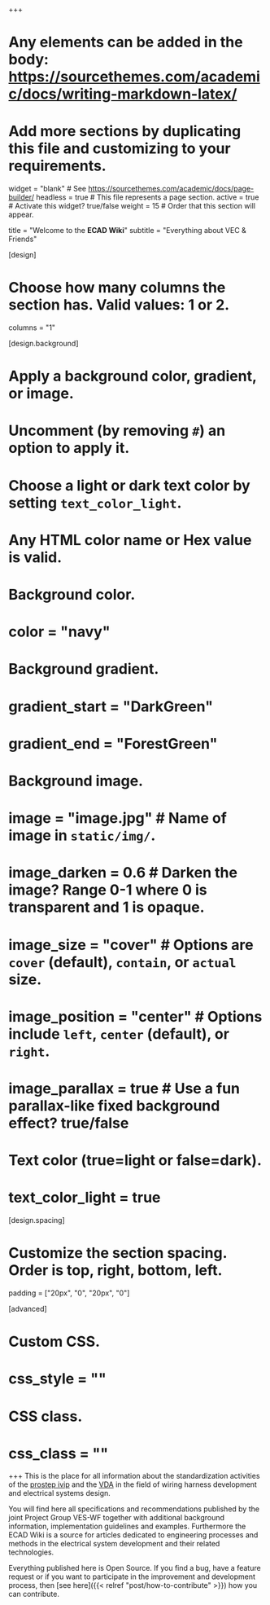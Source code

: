 +++
# Any elements can be added in the body: https://sourcethemes.com/academic/docs/writing-markdown-latex/
# Add more sections by duplicating this file and customizing to your requirements.

widget = "blank"  # See https://sourcethemes.com/academic/docs/page-builder/
headless = true  # This file represents a page section.
active = true  # Activate this widget? true/false
weight = 15  # Order that this section will appear.

title = "Welcome to the **ECAD Wiki**"
subtitle = "Everything about VEC & Friends"

[design]
  # Choose how many columns the section has. Valid values: 1 or 2.
  columns = "1"

[design.background]
  # Apply a background color, gradient, or image.
  #   Uncomment (by removing `#`) an option to apply it.
  #   Choose a light or dark text color by setting `text_color_light`.
  #   Any HTML color name or Hex value is valid.

  # Background color.
  # color = "navy"
  
  # Background gradient.
  # gradient_start = "DarkGreen"
  # gradient_end = "ForestGreen"
  
  # Background image.
  # image = "image.jpg"  # Name of image in `static/img/`.
  # image_darken = 0.6  # Darken the image? Range 0-1 where 0 is transparent and 1 is opaque.
  # image_size = "cover"  #  Options are `cover` (default), `contain`, or `actual` size.
  # image_position = "center"  # Options include `left`, `center` (default), or `right`.
  # image_parallax = true  # Use a fun parallax-like fixed background effect? true/false
  
  # Text color (true=light or false=dark).
  # text_color_light = true

[design.spacing]
  # Customize the section spacing. Order is top, right, bottom, left.
  padding = ["20px", "0", "20px", "0"]

[advanced]
 # Custom CSS. 
 # css_style = ""
 
 # CSS class.
 # css_class = ""
+++
This is the place for all information about the standardization activities 
of the [prostep ivip](http://www.prostep.org) and the [VDA](http://www.vda.de) in the field of 
wiring harness development and electrical systems design. 

You will find here all specifications and recommendations published by the joint 
Project Group VES-WF together with additional background information, implementation 
guidelines and examples. Furthermore the ECAD Wiki is a source for articles dedicated to 
engineering processes and methods in the electrical system development and their
related technologies.

Everything published here is Open Source. If you find a bug, have a feature request or if you want to 
participate in the improvement and development process, then [see here]({{< relref "post/how-to-contribute" >}}) how 
you can contribute. 



